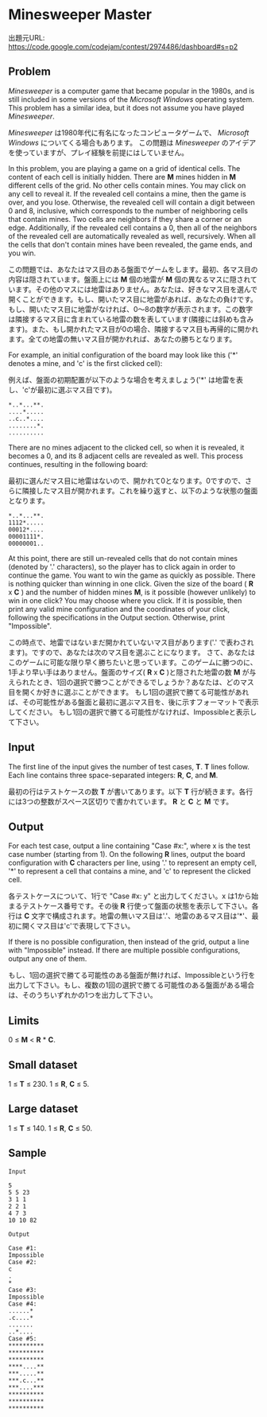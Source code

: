 # Minesweeper Master

出題元URL: https://code.google.com/codejam/contest/2974486/dashboard#s=p2

## Problem

*Minesweeper* is a computer game that became popular in the 1980s, and is still included in some versions of the *Microsoft Windows* operating system. This problem has a similar idea, but it does not assume you have played *Minesweeper*.

*Minesweeper* は1980年代に有名になったコンピュータゲームで、 *Microsoft Windows* についてくる場合もあります。
この問題は *Minesweeper* のアイデアを使っていますが、プレイ経験を前提にはしていません。

In this problem, you are playing a game on a grid of identical cells. The content of each cell is initially hidden. There are **M** mines hidden in **M** different cells of the grid. No other cells contain mines. You may click on any cell to reveal it. If the revealed cell contains a mine, then the game is over, and you lose. Otherwise, the revealed cell will contain a digit between 0 and 8, inclusive, which corresponds to the number of neighboring cells that contain mines. Two cells are neighbors if they share a corner or an edge. Additionally, if the revealed cell contains a 0, then all of the neighbors of the revealed cell are automatically revealed as well, recursively. When all the cells that don't contain mines have been revealed, the game ends, and you win.

この問題では、あなたはマス目のある盤面でゲームをします。最初、各マス目の内容は隠されています。盤面上には **M** 個の地雷が **M** 個の異なるマスに隠されています。その他のマスには地雷はありません。あなたは、好きなマス目を選んで開くことができます。もし、開いたマス目に地雷があれば、あなたの負けです。もし、開いたマス目に地雷がなければ、0～8の数字が表示されます。この数字は隣接するマス目に含まれている地雷の数を表しています(隣接には斜めも含みます)。また、もし開かれたマス目が0の場合、隣接するマス目も再帰的に開かれます。全ての地雷の無いマス目が開かれれば、あなたの勝ちとなります。

For example, an initial configuration of the board may look like this ('\*' denotes a mine, and 'c' is the first clicked cell):

例えば、盤面の初期配置が以下のような場合を考えましょう('\*' は地雷を表し、'c'が最初に選ぶマス目です)。

```
*..*...**.
....*.....
..c..*....
........*.
..........
```

There are no mines adjacent to the clicked cell, so when it is revealed, it becomes a 0, and its 8 adjacent cells are revealed as well. This process continues, resulting in the following board:

最初に選んだマス目に地雷はないので、開かれて0となります。0ですので、さらに隣接したマス目が開かれます。これを繰り返すと、以下のような状態の盤面となります。

```
*..*...**.
1112*.....
00012*....
00001111*.
00000001..
```

At this point, there are still un-revealed cells that do not contain mines (denoted by '.' characters), so the player has to click again in order to continue the game.
You want to win the game as quickly as possible. There is nothing quicker than winning in one click. Given the size of the board ( **R** x **C** ) and the number of hidden mines **M**, is it possible (however unlikely) to win in one click? You may choose where you click. If it is possible, then print any valid mine configuration and the coordinates of your click, following the specifications in the Output section. Otherwise, print "Impossible".

この時点で、地雷ではないまだ開かれていないマス目があります('.' で表わされます)。ですので、あなたは次のマス目を選ぶことになります。
さて、あなたはこのゲームに可能な限り早く勝ちたいと思っています。このゲームに勝つのに、1手より早い手はありません。盤面のサイズ( **R** x **C** )と隠された地雷の数 **M** が与えられたとき、1回の選択で勝つことができるでしょうか？あなたは、どのマス目を開くか好きに選ぶことができます。
もし1回の選択で勝てる可能性があれば、その可能性がある盤面と最初に選ぶマス目を、後に示すフォーマットで表示してください。
もし1回の選択で勝てる可能性がなければ、Impossibleと表示して下さい。

## Input

The first line of the input gives the number of test cases, **T**. **T** lines follow. Each line contains three space-separated integers: **R**, **C**, and **M**.

最初の行はテストケースの数 **T** が書いてあります。以下 **T** 行が続きます。各行には3つの整数がスペース区切りで書かれています。 **R** と **C** と **M** です。

## Output

For each test case, output a line containing "Case #x:", where x is the test case number (starting from 1). On the following **R** lines, output the board configuration with **C** characters per line, using '.' to represent an empty cell, '\*' to represent a cell that contains a mine, and 'c' to represent the clicked cell.

各テストケースについて、1行で "Case #x: y" と出力してください。x は1から始まるテストケース番号です。その後 **R** 行使って盤面の状態を表示して下さい。各行は **C** 文字で構成されます。地雷の無いマス目は'.'、地雷のあるマス目は'\*'、最初に開くマス目は'c'で表現して下さい。

If there is no possible configuration, then instead of the grid, output a line with "Impossible" instead. If there are multiple possible configurations, output any one of them.

もし、1回の選択で勝てる可能性のある盤面が無ければ、Impossibleという行を出力して下さい。もし、複数の1回の選択で勝てる可能性のある盤面がある場合は、そのうちいずれかの1つを出力して下さい。

## Limits

0 ≤ **M** < **R** * **C**.

## Small dataset

1 ≤ **T** ≤ 230.
1 ≤ **R**, **C** ≤ 5.

## Large dataset

1 ≤ **T** ≤ 140.
1 ≤ **R**, **C** ≤ 50.

## Sample

```
Input

5
5 5 23
3 1 1
2 2 1
4 7 3
10 10 82

Output

Case #1:
Impossible
Case #2:
c
.
*
Case #3:
Impossible
Case #4:
......*
.c....*
.......
..*....
Case #5:
**********
**********
**********
****....**
***.....**
***.c...**
***....***
**********
**********
**********
```
